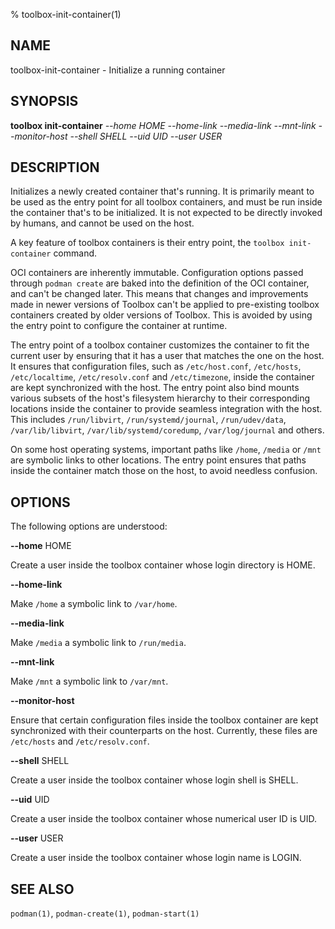 % toolbox-init-container(1)

## NAME
toolbox\-init\-container - Initialize a running container

## SYNOPSIS
**toolbox init-container** *--home HOME*
                       *--home-link*
                       *--media-link*
                       *--mnt-link*
                       *--monitor-host*
                       *--shell SHELL*
                       *--uid UID*
                       *--user USER*

## DESCRIPTION

Initializes a newly created container that's running. It is primarily meant to
be used as the entry point for all toolbox containers, and must be run inside
the container that's to be initialized. It is not expected to be directly
invoked by humans, and cannot be used on the host.

A key feature of toolbox containers is their entry point, the `toolbox
init-container` command.

OCI containers are inherently immutable. Configuration options passed through
`podman create` are baked into the definition of the OCI container, and can't
be changed later. This means that changes and improvements made in newer
versions of Toolbox can't be applied to pre-existing toolbox containers
created by older versions of Toolbox. This is avoided by using the entry point
to configure the container at runtime.

The entry point of a toolbox container customizes the container to fit the
current user by ensuring that it has a user that matches the one on the host.
It ensures that configuration files, such as `/etc/host.conf`, `/etc/hosts`,
`/etc/localtime`, `/etc/resolv.conf` and `/etc/timezone`, inside the container
are kept synchronized with the host. The entry point also bind mounts various
subsets of the host's filesystem hierarchy to their corresponding locations
inside the container to provide seamless integration with the host. This
includes `/run/libvirt`, `/run/systemd/journal`, `/run/udev/data`,
`/var/lib/libvirt`, `/var/lib/systemd/coredump`, `/var/log/journal` and others.

On some host operating systems, important paths like `/home`, `/media` or
`/mnt` are symbolic links to other locations. The entry point ensures that
paths inside the container match those on the host, to avoid needless
confusion.

## OPTIONS ##

The following options are understood:

**--home** HOME

Create a user inside the toolbox container whose login directory is HOME.

**--home-link**

Make `/home` a symbolic link to `/var/home`.

**--media-link**

Make `/media` a symbolic link to `/run/media`.

**--mnt-link**

Make `/mnt` a symbolic link to `/var/mnt`.

**--monitor-host**

Ensure that certain configuration files inside the toolbox container are kept
synchronized with their counterparts on the host. Currently, these files are
`/etc/hosts` and `/etc/resolv.conf`.

**--shell** SHELL

Create a user inside the toolbox container whose login shell is SHELL.

**--uid** UID

Create a user inside the toolbox container whose numerical user ID is UID.

**--user** USER

Create a user inside the toolbox container whose login name is LOGIN.

## SEE ALSO

`podman(1)`, `podman-create(1)`, `podman-start(1)`
